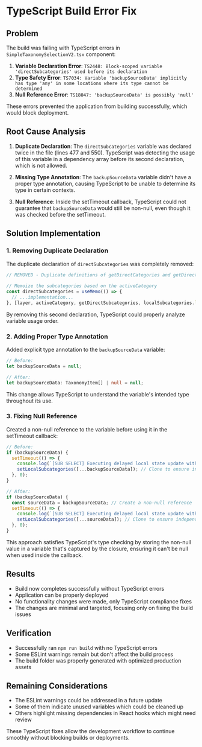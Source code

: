 # TypeScript Build Error Fix

## Problem

The build was failing with TypeScript errors in `SimpleTaxonomySelectionV2.tsx` component:

1. **Variable Declaration Error**: `TS2448: Block-scoped variable 'directSubcategories' used before its declaration`
2. **Type Safety Error**: `TS7034: Variable 'backupSourceData' implicitly has type 'any' in some locations where its type cannot be determined`
3. **Null Reference Error**: `TS18047: 'backupSourceData' is possibly 'null'`

These errors prevented the application from building successfully, which would block deployment.

## Root Cause Analysis

1. **Duplicate Declaration**: The `directSubcategories` variable was declared twice in the file (lines 477 and 550). TypeScript was detecting the usage of this variable in a dependency array before its second declaration, which is not allowed.

2. **Missing Type Annotation**: The `backupSourceData` variable didn't have a proper type annotation, causing TypeScript to be unable to determine its type in certain contexts.

3. **Null Reference**: Inside the setTimeout callback, TypeScript could not guarantee that `backupSourceData` would still be non-null, even though it was checked before the setTimeout.

## Solution Implementation

### 1. Removing Duplicate Declaration

The duplicate declaration of `directSubcategories` was completely removed:

```typescript
// REMOVED - Duplicate definitions of getDirectCategories and getDirectSubcategories moved earlier in the file to fix TypeScript error
  
// Memoize the subcategories based on the activeCategory
const directSubcategories = useMemo(() => {
  // ...implementation...
}, [layer, activeCategory, getDirectSubcategories, localSubcategories.length]);
```

By removing this second declaration, TypeScript could properly analyze variable usage order.

### 2. Adding Proper Type Annotation

Added explicit type annotation to the `backupSourceData` variable:

```typescript
// Before:
let backupSourceData = null;

// After:
let backupSourceData: TaxonomyItem[] | null = null;
```

This change allows TypeScript to understand the variable's intended type throughout its use.

### 3. Fixing Null Reference

Created a non-null reference to the variable before using it in the setTimeout callback:

```typescript
// Before:
if (backupSourceData) {
  setTimeout(() => {
    console.log(`[SUB SELECT] Executing delayed local state update with ${backupSourceData.length} items`);
    setLocalSubcategories([...backupSourceData]); // Clone to ensure independence
  }, 0);
}

// After:
if (backupSourceData) {
  const sourceData = backupSourceData; // Create a non-null reference
  setTimeout(() => {
    console.log(`[SUB SELECT] Executing delayed local state update with ${sourceData.length} items`);
    setLocalSubcategories([...sourceData]); // Clone to ensure independence
  }, 0);
}
```

This approach satisfies TypeScript's type checking by storing the non-null value in a variable that's captured by the closure, ensuring it can't be null when used inside the callback.

## Results

- Build now completes successfully without TypeScript errors
- Application can be properly deployed
- No functionality changes were made, only TypeScript compliance fixes
- The changes are minimal and targeted, focusing only on fixing the build issues

## Verification

- Successfully ran `npm run build` with no TypeScript errors
- Some ESLint warnings remain but don't affect the build process
- The build folder was properly generated with optimized production assets

## Remaining Considerations

- The ESLint warnings could be addressed in a future update
- Some of them indicate unused variables which could be cleaned up
- Others highlight missing dependencies in React hooks which might need review

These TypeScript fixes allow the development workflow to continue smoothly without blocking builds or deployments.